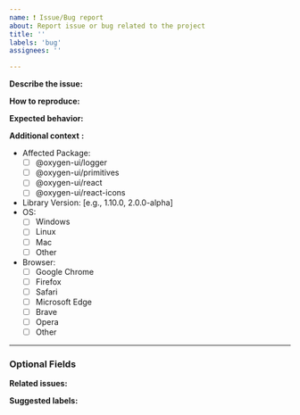 ```yaml
---
name: ❗️ Issue/Bug report
about: Report issue or bug related to the project
title: ''
labels: 'bug'
assignees: ''

---
```


**Describe the issue:**
<!-- A clear and concise description of what the bug is. If applicable, add screenshots to help explain your problem. -->

**How to reproduce:**
<!-- Steps to reproduce the behavior. -->

**Expected behavior:**
<!-- A clear and concise description of what you expected to happen. -->

**Additional context** **:**
<!-- Please complete the following information. -->
- Affected Package:
  - [ ] @oxygen-ui/logger
  - [ ] @oxygen-ui/primitives
  - [ ] @oxygen-ui/react
  - [ ] @oxygen-ui/react-icons
- Library Version: [e.g., 1.10.0, 2.0.0-alpha]
- OS:
  - [ ] Windows
  - [ ] Linux
  - [ ] Mac
  - [ ] Other
- Browser:
  - [ ] Google Chrome
  - [ ] Firefox
  - [ ] Safari
  - [ ] Microsoft Edge
  - [ ] Brave
  - [ ] Opera
  - [ ] Other

---

### Optional Fields

**Related issues:**
<!-- Any related issues from this/other repositories-->

**Suggested labels:**
<!-- Only to be used by non-members -->
